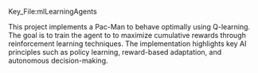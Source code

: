Key_File:mlLearningAgents

This project implements a Pac-Man to behave optimally using Q-learning. 
The goal is to train the agent to to maximize cumulative rewards through reinforcement learning techniques.
The implementation highlights key AI principles such as policy learning, reward-based adaptation, and autonomous decision-making.
